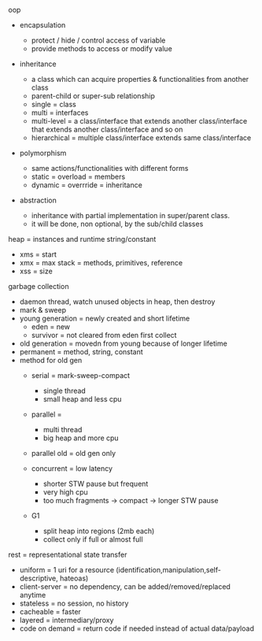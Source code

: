 oop
- encapsulation
  - protect / hide / control access of variable
  - provide methods to access or modify value
  
- inheritance
  - a class which can acquire properties & functionalities from another class
  - parent-child or super-sub relationship
  - single = class
  - multi = interfaces
  - multi-level = a class/interface that extends another class/interface that extends another class/interface and so on
  - hierarchical = multiple class/interface extends same class/interface

- polymorphism
  - same actions/functionalities with different forms
  - static = overload = members
  - dynamic = overrride = inheritance
  
- abstraction
  - inheritance with partial implementation in super/parent class.
  - it will be done, non optional, by the sub/child classes

heap = instances and runtime string/constant
 - xms = start
 - xmx = max
stack = methods, primitives, reference
 - xss = size

garbage collection
- daemon thread, watch unused objects in heap, then destroy
- mark & sweep
- young generation = newly created and short lifetime
  - eden = new
  - survivor = not cleared from eden first collect
- old generation = movedn from young because of longer lifetime
- permanent = method, string, constant
- method for old gen
  - serial = mark-sweep-compact
    - single thread
    - small heap and less cpu
    
  - parallel = 
    - multi thread
    - big heap and more cpu
    
  - parallel old = old gen only
  
  - concurrent = low latency
    - shorter STW pause but frequent
    - very high cpu
    - too much fragments -> compact -> longer STW pause
    
  - G1
    - split heap into regions (2mb each)
    - collect only if full or almost full

rest = representational state transfer
 - uniform =  1 uri for a resource (identification,manipulation,self-descriptive, hateoas)
 - client-server = no dependency, can be added/removed/replaced anytime
 - stateless = no session, no history
 - cacheable = faster
 - layered = intermediary/proxy
 - code on demand = return code if needed instead of actual data/payload
